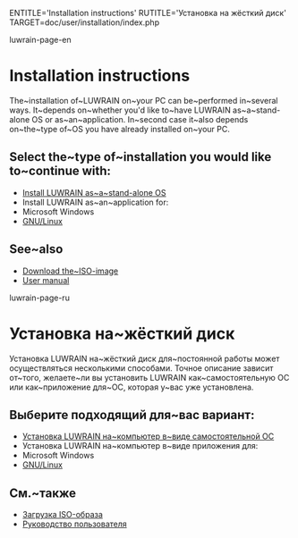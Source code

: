 
ENTITLE='Installation instructions'
RUTITLE='Установка на жёсткий диск'
TARGET=doc/user/installation/index.php

luwrain-page-en

# Installation instructions

The~installation of~LUWRAIN on~your PC can be~performed in~several ways.
It~depends on~whether you'd like to~have LUWRAIN as~a~stand-alone OS or as~an~application.
In~second case it~also depends on~the~type of~OS 
you have already installed on~your PC.

## Select the~type of~installation you would like to~continue with:

* [Install LUWRAIN as~a~stand-alone OS](local:iso/)
* Install LUWRAIN as~an~application for:
 * Microsoft Windows
 * [GNU/Linux](local:linux/ )

## See~also

* [Download the~ISO-image](local:/download/iso/)
* [User manual](local:/doc/user/manual/)

luwrain-page-ru

# Установка на~жёсткий диск

Установка LUWRAIN на~жёсткий диск для~постоянной работы может осуществляться несколькими способами.
Точное описание зависит от~того, желаете~ли вы установить LUWRAIN 
как~самостоятельную ОС или как~приложение для~ОС,
которая у~вас уже установлена.

## Выберите подходящий для~вас вариант:

* [Установка LUWRAIN на~компьютер в~виде самостоятельной ОС](local:iso/)
* Установка LUWRAIN на~компьютер в~виде приложения для:
 * Microsoft Windows
 * [GNU/Linux](local:linux ) 

## См.~также

* [Загрузка ISO-образа](local:/download/iso/)
* [Руководство пользователя](local:/doc/user/manual/)
